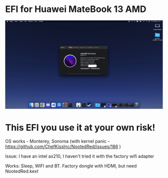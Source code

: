 # EFI for Huawei MateBook 13 AMD

<img src="image.png" alt="Alt text" title="Optional title">

# This EFI you use it at your own risk!

OS works - Monterey, Sonoma (with kernel panic - https://github.com/ChefKissInc/NootedRed/issues/186 )

Issue: 
I have an intel ax210, I haven't tried it with the factory wifi adapter

Works:
Sleep,
WIFI and BT.
Factory dongle with HDMI, but need NootedRed.kext
